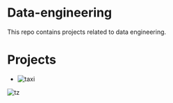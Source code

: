 # Data-engineering
This repo contains projects related to data engineering.

# Projects
* ![taxi](https://github.com/user-attachments/assets/d6bdea7d-cb8a-4e83-ad46-21c6ba906509) 

![tz](https://github.com/user-attachments/assets/5eb37bb4-8ea0-4963-913d-927fcccb9736)
